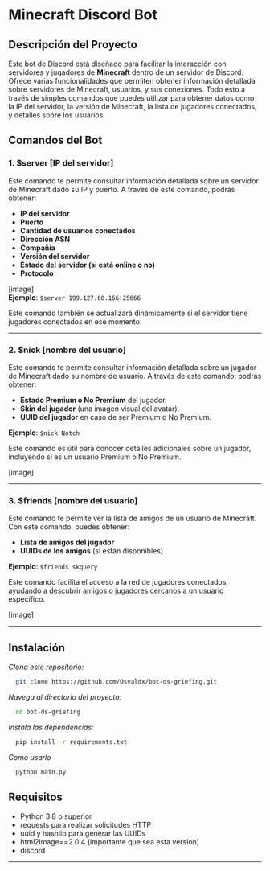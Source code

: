# Minecraft Discord Bot

## Descripción del Proyecto

Este bot de Discord está diseñado para facilitar la interacción con servidores y jugadores de **Minecraft** dentro de un servidor de Discord. Ofrece varias funcionalidades que permiten obtener información detallada sobre servidores de Minecraft, usuarios, y sus conexiones. Todo esto a través de simples comandos que puedes utilizar para obtener datos como la IP del servidor, la versión de Minecraft, la lista de jugadores conectados, y detalles sobre los usuarios.

## Comandos del Bot

### 1. **$server [IP del servidor]**

Este comando te permite consultar información detallada sobre un servidor de Minecraft dado su IP y puerto. A través de este comando, podrás obtener:

- **IP del servidor**
- **Puerto**
- **Cantidad de usuarios conectados**
- **Dirección ASN**
- **Compañía**
- **Versión del servidor**
- **Estado del servidor (si está online o no)**
- **Protocolo**

[image]  
**Ejemplo**: `$server 199.127.60.166:25666`

Este comando también se actualizará dinámicamente si el servidor tiene jugadores conectados en ese momento.

---

### 2. **$nick [nombre del usuario]**

Este comando te permite consultar información detallada sobre un jugador de Minecraft dado su nombre de usuario. A través de este comando, podrás obtener:

- **Estado Premium o No Premium** del jugador.
- **Skin del jugador** (una imagen visual del avatar).
- **UUID del jugador** en caso de ser Premium o No Premium.

**Ejemplo**: `$nick Notch`

Este comando es útil para conocer detalles adicionales sobre un jugador, incluyendo si es un usuario Premium o No Premium.

[image]  

---

### 3. **$friends [nombre del usuario]**

Este comando te permite ver la lista de amigos de un usuario de Minecraft. Con este comando, puedes obtener:

- **Lista de amigos del jugador**
- **UUIDs de los amigos** (si están disponibles)

**Ejemplo**: `$friends skquery`

Este comando facilita el acceso a la red de jugadores conectados, ayudando a descubrir amigos o jugadores cercanos a un usuario específico.

[image]  

---

## Instalación
*Clona este repositorio:*
```bash
  git clone https://github.com/Osvaldx/bot-ds-griefing.git
```
*Navega al directorio del proyecto:*
```bash
  cd bot-ds-griefing
```
*Instala las dependencias:*
```bash
  pip install -r requirements.txt
```
*Como usarlo*
```bash
  python main.py
```

## Requisitos
- Python 3.8 o superior
- requests para realizar solicitudes HTTP
- uuid y hashlib para generar las UUIDs
- html2image==2.0.4 (importante que sea esta version)
- discord
---
